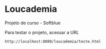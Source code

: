 # Loucademia

Projeto de curso - Softblue

Para testar o projeto, acessar a URL
```
http://localhost:8080/loucademia/teste.html
```
